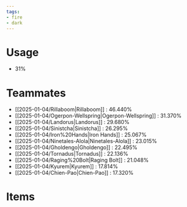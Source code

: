 ```yaml
---
tags:
- fire
- dark
---
```

# Usage
- 31%
# Teammates
- [[2025-01-04/Rillaboom|Rillaboom]] : 46.440%
- [[2025-01-04/Ogerpon-Wellspring|Ogerpon-Wellspring]] : 31.370%
- [[2025-01-04/Landorus|Landorus]] : 29.680%
- [[2025-01-04/Sinistcha|Sinistcha]] : 26.295%
- [[2025-01-04/Iron%20Hands|Iron Hands]] : 25.067%
- [[2025-01-04/Ninetales-Alola|Ninetales-Alola]] : 23.015%
- [[2025-01-04/Gholdengo|Gholdengo]] : 22.495%
- [[2025-01-04/Tornadus|Tornadus]] : 22.136%
- [[2025-01-04/Raging%20Bolt|Raging Bolt]] : 21.048%
- [[2025-01-04/Kyurem|Kyurem]] : 17.814%
- [[2025-01-04/Chien-Pao|Chien-Pao]] : 17.320%
# Items